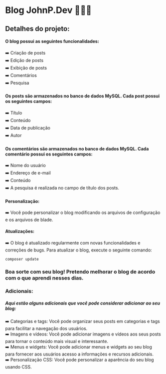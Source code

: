 # Blog JohnP.Dev 🧑🏽‍💻
 
## Detalhes do projeto:  

#### O blog possui as seguintes funcionalidades:  

➡️ Criação de posts  
➡️ Edição de posts  
➡️ Exibição de posts  
➡️ Comentários  
➡️ Pesquisa  

#### Os posts são armazenados no banco de dados MySQL. Cada post possui os seguintes campos:  

➡️ Título  
➡️ Conteúdo  
➡️ Data de publicação  
➡️ Autor  

#### Os comentários são armazenados no banco de dados MySQL. Cada comentário possui os seguintes campos:  

➡️ Nome do usuário  
➡️ Endereço de e-mail  
➡️ Conteúdo  
➡️ A pesquisa é realizada no campo de título dos posts.  

#### Personalização:  

➡️ Você pode personalizar o blog modificando os arquivos de configuração e os arquivos de blade.  

#### Atualizações:  

➡️ O blog é atualizado regularmente com novas funcionalidades e correções de bugs. Para atualizar o blog, execute o seguinte comando:  

`composer update`
### Boa sorte com seu blog! Pretendo melhorar o blog de acordo com o que aprendi nesses dias. 
 
### Adicionais:  

##### Aqui estão alguns adicionais que você pode considerar adicionar ao seu blog:  

➡️ Categorias e tags: Você pode organizar seus posts em categorias e tags para facilitar a navegação dos usuários.  
➡️ Imagens e vídeos: Você pode adicionar imagens e vídeos aos seus posts para tornar o conteúdo mais visual e interessante.  
➡️ Menus e widgets: Você pode adicionar menus e widgets ao seu blog para fornecer aos usuários acesso a informações e recursos adicionais.  
➡️ Personalização CSS: Você pode personalizar a aparência do seu blog usando CSS.  
